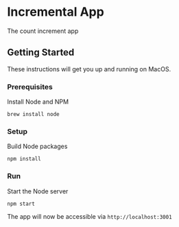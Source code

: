 # Incremental App

The count increment app

## Getting Started

These instructions will get you up and running on MacOS.

### Prerequisites

Install Node and NPM
```
brew install node
```

### Setup

Build Node packages
```
npm install
```

### Run

Start the Node server
```
npm start
```

The app will now be accessible via `http://localhost:3001`